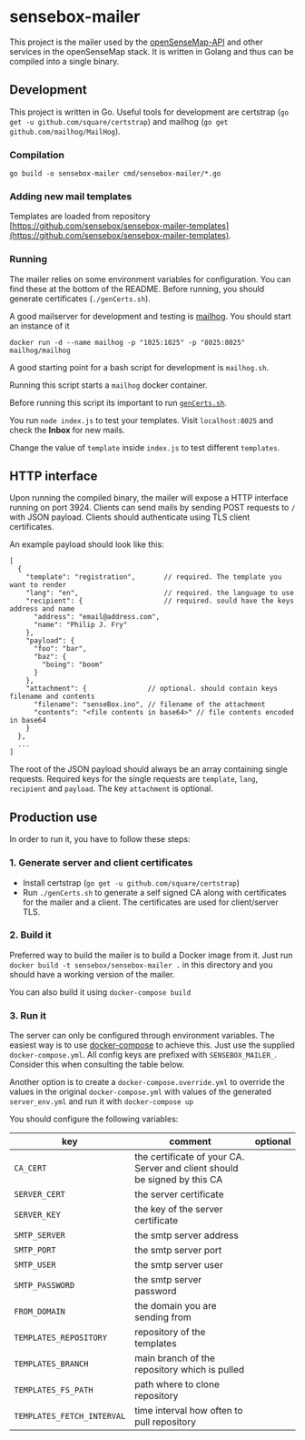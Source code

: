 # sensebox-mailer

This project is the mailer used by the [openSenseMap-API](https://github.com/sensebox/openSenseMap-API) and other services in the openSenseMap stack. It is written in Golang and thus can be compiled into a single binary.

## Development

This project is written in Go. Useful tools for development
are certstrap (`go get -u github.com/square/certstrap`) and mailhog (`go get github.com/mailhog/MailHog`).

### Compilation

    go build -o sensebox-mailer cmd/sensebox-mailer/*.go

### Adding new mail templates

Templates are loaded from repository [https://github.com/sensebox/sensebox-mailer-templates](https://github.com/sensebox/sensebox-mailer-templates).

### Running

The mailer relies on some environment variables for configuration. You can find these at the bottom of the README. Before running, you should generate certificates (`./genCerts.sh`).

A good mailserver for development and testing is [mailhog](https://github.com/mailhog/MailHog). You should start an instance of it

    docker run -d --name mailhog -p "1025:1025" -p "8025:8025" mailhog/mailhog

A good starting point for a bash script for development is `mailhog.sh`.

Running this script starts a `mailhog` docker container.

Before running this script its important to run [`genCerts.sh`](#1-generate-server-and-client-certificates).

You run `node index.js` to test your templates. Visit `localhost:8025` and check the **Inbox** for new mails.

Change the value of `template` inside `index.js` to test different `templates`.


## HTTP interface

Upon running the compiled binary, the mailer will expose a HTTP interface running on port 3924. Clients can send mails by sending POST requests to `/` with JSON payload. Clients should authenticate using TLS client certificates.

An example payload should look like this:

    [
      {
        "template": "registration",       // required. The template you want to render
        "lang": "en",                     // required. the language to use
        "recipient": {                    // required. sould have the keys address and name
          "address": "email@address.com",
          "name": "Philip J. Fry"
        },
        "payload": {
          "foo": "bar",
          "baz": {
            "boing": "boom"
          }
        },
        "attachment": {               // optional. should contain keys filename and contents
          "filename": "senseBox.ino", // filename of the attachment
          "contents": "<file contents in base64>" // file contents encoded in base64
        }
      },
      ...
    ]

The root of the JSON payload should always be an array containing single requests. Required keys for the single requests are `template`, `lang`, `recipient` and `payload`. The key `attachment` is optional.

## Production use

In order to run it, you have to follow these steps:

### 1. Generate server and client certificates

- Install certstrap (`go get -u github.com/square/certstrap`)
- Run `./genCerts.sh` to generate a self signed CA along with certificates for the mailer and a client. The certificates are used for client/server TLS.

### 2. Build it

Preferred way to build the mailer is to build a Docker image from it. Just run `docker build -t sensebox/sensebox-mailer .` in this directory and you should have a working version of the mailer.

You can also build it using `docker-compose build`

### 3. Run it

The server can only be configured through environment variables. The easiest way is to use [docker-compose](https://github.com/docker/compose) to achieve this. Just use the supplied `docker-compose.yml`. All config keys are prefixed with `SENSEBOX_MAILER_`. Consider this when consulting the table below.

Another option is to create a `docker-compose.override.yml` to override the values in the original `docker-compose.yml` with values of the generated `server_env.yml` and run it with `docker-compose up`

You should configure the following variables:

| key | comment | optional |
|-----|---------|---------------------------------------------------------------------------|
| `CA_CERT` | the certificate of your CA. Server and client should be signed by this CA |  |
| `SERVER_CERT` | the server certificate |  |
| `SERVER_KEY` | the key of the server certificate |  |
| `SMTP_SERVER` | the smtp server address |  |
| `SMTP_PORT` | the smtp server port |  |
| `SMTP_USER` | the smtp server user |  |
| `SMTP_PASSWORD` | the smtp server password |  |
| `FROM_DOMAIN` | the domain you are sending from |  |
| `TEMPLATES_REPOSITORY` | repository of the templates |  |
| `TEMPLATES_BRANCH` | main branch of the repository which is pulled |  |
| `TEMPLATES_FS_PATH` | path where to clone repository |  |
| `TEMPLATES_FETCH_INTERVAL` | time interval how often to pull repository |  |
